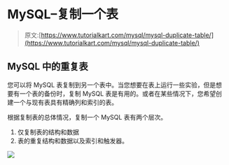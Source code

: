 # MySQL–复制一个表

> 原文:[https://www.tutorialkart.com/mysql/mysql-duplicate-table/](https://www.tutorialkart.com/mysql/mysql-duplicate-table/)

## MySQL 中的重复表

您可以将 MySQL 表复制到另一个表中。当您想要在表上运行一些实验，但是想要有一个表的备份时，复制 MySQL 表是有用的。或者在某些情况下，您希望创建一个与现有表具有精确列和索引的表。

根据复制表的总体情况，复制一个 MySQL 表有两个层次。

1.  仅复制表的结构和数据
2.  表的重复结构和数据以及索引和触发器。

[![](../Images/925da31b32d6bc3827932f6c8afb11bb.png)](https://www.tutorialkart.com/)